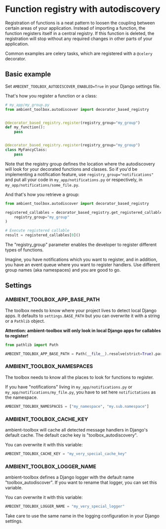 # Function registry with autodiscovery

Registration of functions is a neat pattern to loosen the coupling between certain areas of your application. Instead of
importing a function, the function registers itself in a central registry. If this function is deleted, the registration
will stop without any required changes in other parts of your application.

Common examples are celery tasks, which are registered with a `@celery` decorator.

## Basic example

Set `AMBIENT_TOOLBOX_AUTODISCOVER_ENABLED=True` in your Django settings file.

That's how you register a function or a class:

```python
# my_app/my_group.py
from ambient_toolbox.autodiscover import decorator_based_registry


@decorator_based_registry.register(registry_group="my_group")
def my_function():
    pass


@decorator_based_registry.register(registry_group="my_group")
class MyFancyClass:
    pass
```

Note that the registry group defines the location where the autodiscovery will look for your decorated functions and classes.
So if you'd be implementing a notification feature, use `registry_group="notifications"` and put all your code in
`my_app/notifications.py` or respectively, in `my_app/notifications/some_file.py`.

And that's how you retrieve a group:

```python
from ambient_toolbox.autodiscover import decorator_based_registry

registered_callables = decorator_based_registry.get_registered_callables(
    registry_group="my_group"
)

# Execute registered callable
result = registered_callables[0]()
```

The "registry_group" parameter enables the developer to register different types of functions.

Imagine, you have notifications which you want to register, and in addition, you have an event queue where you want to
register handlers. Use different group names (aka namespaces) and you are good to go.

## Settings

### AMBIENT_TOOLBOX_APP_BASE_PATH

The toolbox needs to know where your project lives to detect local Django apps. It defaults to `settings.BASE_PATH`
but you can overwrite it with a string or a `Pathlib` object.

**Attention: ambient-toolbox will only look in local Django apps for callables to register!**

```python
from pathlib import Path

AMBIENT_TOOLBOX_APP_BASE_PATH = Path(__file__).resolve(strict=True).parent
```

### AMBIENT_TOOLBOX_NAMESPACES

The toolbox needs to know all the places to look for functions to register.

If you have "notifications" living in `my_app/notifications.py` or `my_app/notifications/my_file.py`,
you have to set here `notifictations` as the namespace.

```python
AMBIENT_TOOLBOX_NAMESPACES = ["my_namespace", "my.sub.namespace"]
```

### AMBIENT_TOOLBOX_CACHE_KEY

ambient-toolbox will cache all detected message handlers in Django's default cache.
The default cache key is "toolbox_autodiscovery".

You can overwrite it with this variable:

```python
AMBIENT_TOOLBOX_CACHE_KEY = "my_very_special_cache_key"
```

### AMBIENT_TOOLBOX_LOGGER_NAME

ambient-toolbox defines a Django logger with the default name "toolbox_autodiscover".
If you want to rename that logger, you can set this variable.

You can overwrite it with this variable:

```python
AMBIENT_TOOLBOX_LOGGER_NAME = "my_very_special_logger"
```

Take care to use the same name in the logging configuration in your Django settings.
